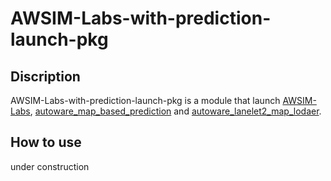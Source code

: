 # AWSIM-Labs-with-prediction-launch-pkg

## Discription
AWSIM-Labs-with-prediction-launch-pkg is a module that launch [AWSIM-Labs](https://github.com/autowarefoundation/AWSIM-Labs),  [autoware_map_based_prediction](https://github.com/autowarefoundation/autoware.universe/tree/main/perception/autoware_map_based_prediction) and [autoware_lanelet2_map_lodaer](https://github.com/autowarefoundation/autoware.universe/tree/main/map/autoware_map_loader). 

## How to use
under construction
